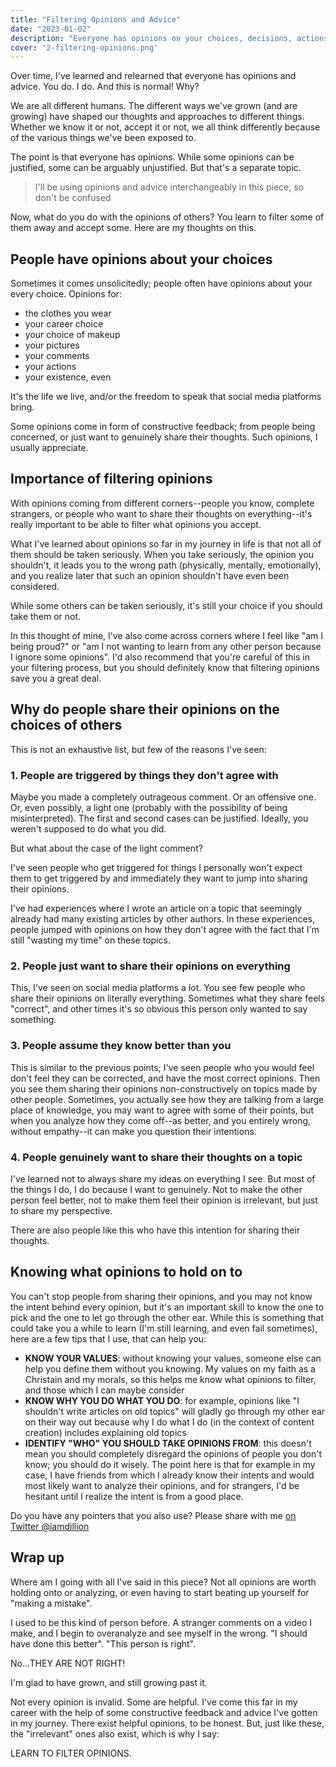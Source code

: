 ```yaml
---
title: "Filtering Opinions and Advice"
date: "2023-01-02"
description: "Everyone has opinions on your choices, decisions, actions, comments, pictures, and so on. Which of these opinions should you hold on to?"
cover: '2-filtering-opinions.png'
---
```


Over time, I've learned and relearned that everyone has opinions and advice. You do. I do. And this is normal! Why?

We are all different humans. The different ways we've grown (and are growing) have shaped our thoughts and approaches to different things. Whether we know it or not, accept it or not, we all think differently because of the various things we've been exposed to.

The point is that everyone has opinions. While some opinions can be justified, some can be arguably unjustified. But that's a separate topic.

> I'll be using opinions and advice interchangeably in this piece, so don't be confused

Now, what do you do with the opinions of others? You learn to filter some of them away and accept some. Here are my thoughts on this.

## People have opinions about your choices

Sometimes it comes unsolicitedly; people often have opinions about your every choice. Opinions for:

* the clothes you wear
* your career choice
* your choice of makeup
* your pictures
* your comments
* your actions
* your existence, even

It's the life we live, and/or the freedom to speak that social media platforms bring.

Some opinions come in form of constructive feedback; from people being concerned, or just want to genuinely share their thoughts. Such opinions, I usually appreciate.

## Importance of filtering opinions

With opinions coming from different corners--people you know, complete strangers, or people who want to share their thoughts on everything--it's really important to
be able to filter what opinions you accept.

What I've learned about opinions so far in my journey in life is that not all of them should be taken seriously. When you take seriously, the opinion you shouldn't, it leads you to the wrong path (physically, mentally, emotionally), and you realize later that such an opinion shouldn't have even been considered.

While some others can be taken seriously, it's still your choice if you should take them or not.

In this thought of mine, I've also come across corners where I feel like "am I being proud?" or "am I not wanting to learn from any other person because I ignore some opinions". I'd also recommend that you're careful of this in your filtering process, but you should definitely know that filtering opinions save you a great deal.

## Why do people share their opinions on the choices of others

This is not an exhaustive list, but few of the reasons I've seen:

### 1. People are triggered by things they don't agree with

Maybe you made a completely outrageous comment. Or an offensive one. Or, even possibly, a light one (probably with the possibility of being misinterpreted). The first and second cases can be justified. Ideally, you weren't supposed to do what you did.

But what about the case of the light comment?

I've seen people who get triggered for things I personally won't expect them to get triggered by and immediately they want to jump into sharing their opinions.

I've had experiences where I wrote an article on a topic that seemingly already had many existing articles by other authors. In these experiences, people jumped with opinions on how they don't agree with the fact that I'm still "wasting my time" on these topics.

### 2. People just want to share their opinions on everything

This, I've seen on social media platforms a lot. You see few people who share their opinions on literally everything. Sometimes what they share feels "correct", and other times it's so obvious this person only wanted to say something.

### 3. People assume they know better than you

This is similar to the previous points; I've seen people who you would feel don't feel they can be corrected, and have the most correct opinions. Then you see them sharing their opinions non-constructively on topics made by other people. Sometimes, you actually see how they are talking from a large place of knowledge, you may want to agree with some of their points, but when you analyze how they come off--as better, and you entirely wrong, without empathy--it can make you question their intentions.

### 4. People genuinely want to share their thoughts on a topic

I've learned not to always share my ideas on everything I see. But most of the things I do, I do because I want to genuinely. Not to make the other person feel better, not to make them feel their opinion is irrelevant, but just to share my perspective.

There are also people like this who have this intention for sharing their thoughts.

## Knowing what opinions to hold on to

You can't stop people from sharing their opinions, and you may not know the intent behind every opinion, but it's an important skill to know the one to pick and the one to let go through the other ear. While this is something that could take you a while to learn (I'm still learning, and even fail sometimes), here are a few tips that I use, that can help you:

* **KNOW YOUR VALUES**: without knowing your values, someone else can help you define them without you knowing. My values on my faith as a Christain and my morals, so this helps me know what opinions to filter, and those which I can maybe consider
* **KNOW WHY YOU DO WHAT YOU DO**: for example, opinions like "I shouldn't write articles on old topics" will gladly go through my other ear on their way out because why I do what I do (in the context of content creation) includes explaining old topics
* **IDENTIFY "WHO" YOU SHOULD TAKE OPINIONS FROM**: this doesn't mean you should completely disregard the opinions of people you don't know; you should do it wisely. The point here is that for example in my case, I have friends from which I already know their intents and would most likely want to analyze their opinions, and for strangers, I'd be hesitant until I realize the intent is from a good place.

Do you have any pointers that you also use? Please share with me [on Twitter @iamdillion](https://twitter.com/iamdillion)

## Wrap up

Where am I going with all I've said in this piece? Not all opinions are worth holding onto or analyzing, or even having to start beating up yourself for "making a mistake".

I used to be this kind of person before. A stranger comments on a video I make, and I begin to overanalyze and see myself in the wrong. "I should have done this better". "This person is right".

No...THEY ARE NOT RIGHT!

I'm glad to have grown, and still growing past it.

Not every opinion is invalid. Some are helpful. I've come this far in my career with the help of some constructive feedback and advice I've gotten in my journey. There exist helpful opinions, to be honest. But, just like these, the "irrelevant" ones also exist, which is why I say:

LEARN TO FILTER OPINIONS.
